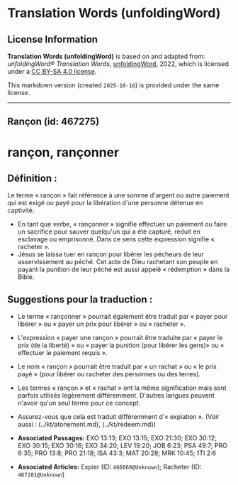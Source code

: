 # Translation Words (unfoldingWord)

## License Information

**Translation Words (unfoldingWord)** is based on and adapted from: _unfoldingWord® Translation Words_, [unfoldingWord](https://unfoldingword.org/utw), 2022, which is licensed under a [CC BY-SA 4.0 license](https://creativecommons.org/licenses/by-sa/4.0/legalcode.en).

This markdown version (created `2025-10-16`) is provided under the same license.



--------------------------------

## Rançon (id: 467275)

rançon, rançonner
=================

Définition :
------------

Le terme « rançon » fait référence à une somme d'argent ou autre paiement qui est exigé ou payé pour la libération d'une personne détenue en captivité.

* En tant que verbe, « rançonner » signifie effectuer un paiement ou faire un sacrifice pour sauver quelqu'un qui a été capturé, réduit en esclavage ou emprisonné. Dans ce sens cette expression signifie « racheter ».
* Jésus se laissa tuer en rançon pour libérer les pécheurs de leur asservissement au péché. Cet acte de Dieu rachetant son peuple en payant la punition de leur péché est aussi appelé « rédemption » dans la Bible.

Suggestions pour la traduction :
--------------------------------

* Le terme « rançonner » pourrait également être traduit par « payer pour libérer » ou « payer un prix pour libérer » ou « racheter ».
* L'expression « payer une rançon » pourrait être traduite par « payer le prix (de la liberté) » ou « payer la punition (pour libérer les gens)» ou « effectuer le paiement requis ».
* Le nom « rançon » pourrait être traduit par « un rachat » ou « le prix payé » (pour libérer ou racheter des personnes ou des terres).
* Les termes « rançon » et « rachat » ont la même signification mais sont parfois utilisés légèrement différemment. D'autres langues peuvent n'avoir qu'un seul terme pour ce concept.
* Assurez\-vous que cela est traduit différemment d'« expiation ». (Voir aussi : (../kt/atonement.md), (../kt/redeem.md))

* **Associated Passages:** EXO 13:13; EXO 13:15; EXO 21:30; EXO 30:12; EXO 30:15; EXO 30:16; EXO 34:20; LEV 19:20; JOB 6:23; PSA 49:7; PRO 6:35; PRO 13:8; PRO 21:18; ISA 43:3; MAT 20:28; MRK 10:45; 1TI 2:6
* **Associated Articles:** Expier (ID: `466669@Unknown`); Racheter (ID: `467281@Unknown`)

